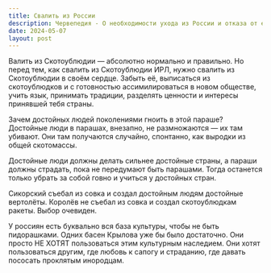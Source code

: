 ```yaml
---
title: Свалить из России
description: Червепедия - О необходимости ухода из России и отказа от её менталитета.
date: 2024-05-07
layout: post
---
```


<p>Валить из Скотоублюдии — абсолютно нормально и правильно. Но перед тем, как свалить из Скотоублюдии ИРЛ, нужно свалить из Скотоублюдии в своём сердце. Забыть её, выписаться из скотоублюдков и с готовностью ассимилироваться в новом обществе, учить язык, принимать традиции, разделять ценности и интересы принявшей тебя страны.</p>

<p>Зачем достойных людей поколениями гноить в этой параше? Достойные люди в парашах, внезапно, не размножаются — их там убивают. Они там получаются случайно, спонтанно, как выродки из общей скотомассы.</p>

<p>Достойные люди должны делать сильнее достойные страны, а параши должны страдать, пока не передумают быть парашами. Тогда останется только убрать за собой говно и учиться у достойных стран.</p>

<p>Сикорский съебал из совка и создал достойным людям достойные вертолёты. Королёв не съебал из совка и создал скотоублюдкам ракеты. Выбор очевиден.</p>

<p>У россиян есть буквально вся база культуры, чтобы не быть пидорашками. Одних басен Крылова уже бы было достаточно. Они просто НЕ ХОТЯТ пользоваться этим культурным наследием. Они хотят пользоваться другим, где любовь к сапогу и страданию, где давать пососать проклятым инородцам.</p>